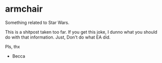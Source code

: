 # armchair
Something related to Star Wars.

This is a shitpost taken too far. If you get this joke, I dunno what you should do with that information. Just, Don't do what EA did.

Pls, thx
- Becca
